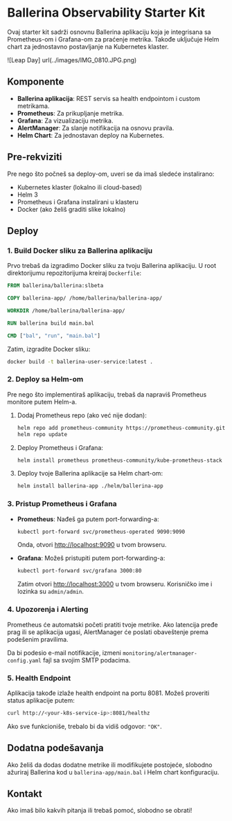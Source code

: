 # Ballerina Observability Starter Kit

Ovaj starter kit sadrži osnovnu Ballerina aplikaciju koja je integrisana sa Prometheus-om i Grafana-om za praćenje metrika. Takođe uključuje Helm chart za jednostavno postavljanje na Kubernetes klaster.

![Leap Day] url(../images/IMG_0810.JPG.png)

## Komponente

- **Ballerina aplikacija**: REST servis sa health endpointom i custom metrikama.
- **Prometheus**: Za prikupljanje metrika.
- **Grafana**: Za vizualizaciju metrika.
- **AlertManager**: Za slanje notifikacija na osnovu pravila.
- **Helm Chart**: Za jednostavan deploy na Kubernetes.

## Pre-rekviziti

Pre nego što počneš sa deploy-om, uveri se da imaš sledeće instalirano:
- Kubernetes klaster (lokalno ili cloud-based)
- Helm 3
- Prometheus i Grafana instalirani u klasteru
- Docker (ako želiš graditi slike lokalno)

## Deploy

### 1. Build Docker sliku za Ballerina aplikaciju

Prvo trebaš da izgradimo Docker sliku za tvoju Ballerina aplikaciju. U root direktorijumu repozitorijuma kreiraj `Dockerfile`:

```Dockerfile
FROM ballerina/ballerina:slbeta

COPY ballerina-app/ /home/ballerina/ballerina-app/

WORKDIR /home/ballerina/ballerina-app/

RUN ballerina build main.bal

CMD ["bal", "run", "main.bal"]
```

Zatim, izgradite Docker sliku:

```bash
docker build -t ballerina-user-service:latest .
```

### 2. Deploy sa Helm-om

Pre nego što implementiraš aplikaciju, trebaš da napraviš Prometheus monitore putem Helm-a.

1. Dodaj Prometheus repo (ako već nije dodan):

    ```bash
    helm repo add prometheus-community https://prometheus-community.github.io/helm-charts
    helm repo update
    ```

2. Deploy Prometheus i Grafana:

    ```bash
    helm install prometheus prometheus-community/kube-prometheus-stack
    ```

3. Deploy tvoje Ballerina aplikacije sa Helm chart-om:

    ```bash
    helm install ballerina-app ./helm/ballerina-app
    ```

### 3. Pristup Prometheus i Grafana

- **Prometheus**: Nađeš ga putem port-forwarding-a:

    ```bash
    kubectl port-forward svc/prometheus-operated 9090:9090
    ```

    Onda, otvori [http://localhost:9090](http://localhost:9090) u tvom browseru.

- **Grafana**: Možeš pristupiti putem port-forwarding-a:

    ```bash
    kubectl port-forward svc/grafana 3000:80
    ```

    Zatim otvori [http://localhost:3000](http://localhost:3000) u tvom browseru. Korisničko ime i lozinka su `admin/admin`.

### 4. Upozorenja i Alerting

Prometheus će automatski početi pratiti tvoje metrike. Ako latencija pređe prag ili se aplikacija ugasi, AlertManager će poslati obaveštenje prema podešenim pravilima.

Da bi podesio e-mail notifikacije, izmeni `monitoring/alertmanager-config.yaml` fajl sa svojim SMTP podacima.

### 5. Health Endpoint

Aplikacija takođe izlaže health endpoint na portu 8081. Možeš proveriti status aplikacije putem:

```bash
curl http://<your-k8s-service-ip>:8081/healthz
```

Ako sve funkcioniše, trebalo bi da vidiš odgovor: `"OK"`.

## Dodatna podešavanja

Ako želiš da dodas dodatne metrike ili modifikujete postojeće, slobodno ažuriraj Ballerina kod u `ballerina-app/main.bal` i Helm chart konfiguraciju.

## Kontakt

Ako imaš bilo kakvih pitanja ili trebaš pomoć, slobodno se obrati!
